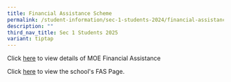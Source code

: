 ```yaml
---
title: Financial Assistance Scheme
permalink: /student-information/sec-1-students-2024/financial-assistance-scheme/
description: ""
third_nav_title: Sec 1 Students 2025
variant: tiptap
---
```

<p>Click <a href="https://www.moe.gov.sg/financial-matters/financial-assistance" rel="noopener noreferrer nofollow" target="_blank">here</a> to
view details of MOE Financial Assistance</p>
<p>Click <a href="https://junyuansec.moe.edu.sg/other-information/financial-assistance-scheme" rel="noopener noreferrer nofollow" target="_blank">here</a> to
view the school's FAS Page.</p>
<p></p>
<p></p>